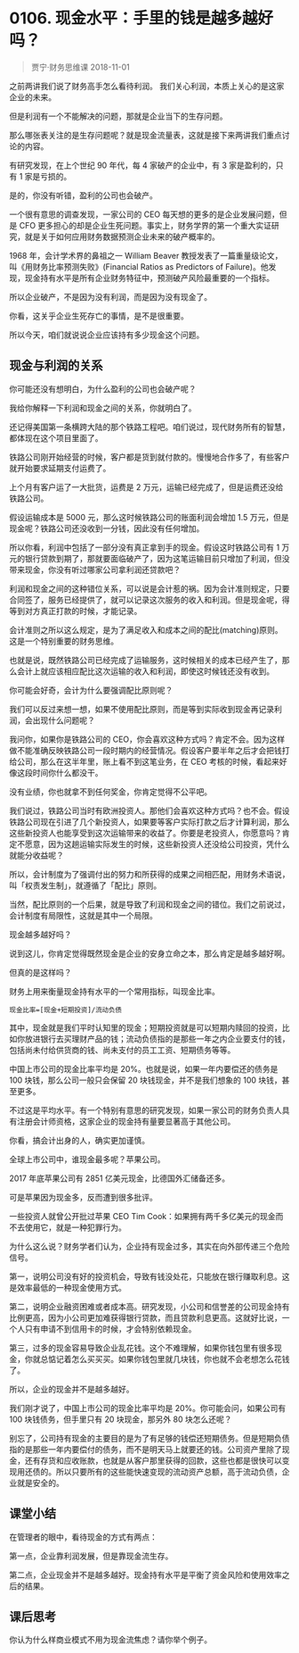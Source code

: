 # 0106. 现金水平：手里的钱是越多越好吗？
> 贾宁·财务思维课
2018-11-01

之前两讲我们说了财务高手怎么看待利润。 我们关心利润，本质上关心的是这家企业的未来。

但是利润有一个不能解决的问题，那就是企业当下的生存问题。

那么哪张表关注的是生存问题呢？就是现金流量表，这就是接下来两讲我们重点讨论的内容。

有研究发现，在上个世纪 90 年代，每 4 家破产的企业中，有 3 家是盈利的，只有 1 家是亏损的。

是的，你没有听错，盈利的公司也会破产。

一个很有意思的调查发现，一家公司的 CEO 每天想的更多的是企业发展问题，但是 CFO 更多担心的却是企业生死问题。事实上，财务学界的第一个重大实证研究，就是关于如何应用财务数据预测企业未来的破产概率的。

1968 年，会计学术界的鼻祖之一 William Beaver 教授发表了一篇重量级论文，叫《用财务比率预测失败》(Financial Ratios as Predictors of Failure)。他发现，现金持有水平是所有企业财务特征中，预测破产风险最重要的一个指标。

所以企业破产，不是因为没有利润，而是因为没有现金了。

你看，这关乎企业生死存亡的事情，是不是很重要。

所以今天，咱们就说说企业应该持有多少现金这个问题。

## 现金与利润的关系

你可能还没有想明白，为什么盈利的公司也会破产呢？

我给你解释一下利润和现金之间的关系，你就明白了。

还记得美国第一条横跨大陆的那个铁路工程吧。咱们说过，现代财务所有的智慧，都体现在这个项目里面了。

铁路公司刚开始经营的时候，客户都是货到就付款的。慢慢地合作多了，有些客户就开始要求延期支付运费了。

上个月有客户运了一大批货，运费是 2 万元，运输已经完成了，但是运费还没给铁路公司。

假设运输成本是 5000 元，那么这时候铁路公司的账面利润会增加 1.5 万元，但是现金呢？铁路公司还没收到一分钱，因此没有任何增加。

所以你看，利润中包括了一部分没有真正拿到手的现金。假设这时铁路公司有 1 万元的银行贷款到期了，那就要面临破产了，因为这笔运输目前只增加了利润，但没带来现金，你没有听过哪家公司拿利润还贷款吧？

利润和现金之间的这种错位关系，可以说是会计惹的祸。因为会计准则规定，只要合同签了，服务已经提供了，就可以记录这次服务的收入和利润。但是现金呢，得等到对方真正打款的时候，才能记录。

会计准则之所以这么规定，是为了满足收入和成本之间的配比(matching)原则。这是一个特别重要的财务思维。

也就是说，既然铁路公司已经完成了运输服务，这时候相关的成本已经产生了，那么会计上就应该相应配比这次运输的收入和利润，即使这时候钱还没有收到。

你可能会好奇，会计为什么要强调配比原则呢？

我们可以反过来想一想，如果不使用配比原则，而是等到实际收到现金再记录利润，会出现什么问题呢？

我问你，如果你是铁路公司的 CEO，你会喜欢这种方式吗？肯定不会。因为这样做不能准确反映铁路公司一段时期内的经营情况。假设客户要半年之后才会把钱打给公司，那么在这半年里，账上看不到这笔业务，在 CEO 考核的时候，看起来好像这段时间你什么都没干。

没有业绩，你也就拿不到任何奖金，你肯定觉得不公平吧。

我们说过，铁路公司当时有欧洲投资人。那他们会喜欢这种方式吗？也不会。假设铁路公司现在引进了几个新投资人，如果要等客户实际打款之后才计算利润，那么这些新投资人也能享受到这次运输带来的收益了。你要是老投资人，你愿意吗？肯定不愿意，因为这趟运输实际发生的时候，这些新投资人还没给公司投资，凭什么就能分收益呢？

所以，会计制度为了强调付出的努力和所获得的成果之间相匹配，用财务术语说，叫「权责发生制」，就遵循了「配比」原则。

当然，配比原则的一个后果，就是导致了利润和现金之间的错位。我们之前说过，会计制度有局限性，这就是其中一个局限。

现金越多越好吗？

说到这儿，你肯定觉得既然现金是企业的安身立命之本，那么肯定是越多越好啊。

但真的是这样吗？

财务上用来衡量现金持有水平的一个常用指标，叫现金比率。

	现金比率=[现金+短期投资]/流动负债

其中，现金就是我们平时认知里的现金；短期投资就是可以短期内赎回的投资，比如你放进银行去买理财产品的钱；流动负债指的是那些一年之内企业要支付的钱，包括尚未付给供货商的钱、尚未支付的员工工资、短期债务等等。

中国上市公司的现金比率平均是 20%。也就是说，如果一年内要偿还的债务是 100 块钱，那么公司一般只会保留 20 块钱现金，并不是我们想象的 100 块钱，甚至更多。

不过这是平均水平。有一个特别有意思的研究发现，如果一家公司的财务负责人具有注册会计师资格，这家企业的现金持有量要显著高于其他公司。

你看，搞会计出身的人，确实更加谨慎。

全球上市公司中，谁现金最多呢？苹果公司。

2017 年底苹果公司有 2851 亿美元现金，比德国外汇储备还多。

可是苹果因为现金多，反而遭到很多批评。

一些投资人就曾公开批过苹果 CEO Tim Cook：如果拥有两千多亿美元的现金而不去使用它，就是一种犯罪行为。

为什么这么说？财务学者们认为，企业持有现金过多，其实在向外部传递三个危险信号。

第一，说明公司没有好的投资机会，导致有钱没处花，只能放在银行赚取利息。这是效率最低的一种现金使用方式。

第二，说明企业融资困难或者成本高。研究发现，小公司和信誉差的公司现金持有比例更高，因为小公司更加难获得银行贷款，而且贷款利息更高。这就好比说，一个人只有申请不到信用卡的时候，才会特别依赖现金。

第三，过多的现金容易导致企业乱花钱。这个不难理解，如果你钱包里有很多现金，你就总惦记着怎么买买买。如果你钱包里就几块钱，你也就不会老想怎么花钱了。

所以，企业的现金并不是越多越好。

我们刚才说了，中国上市公司的现金比率平均是 20%。你可能会问，如果公司有 100 块钱债务，但手里只有 20 块现金，那另外 80 块怎么还呢？

别忘了，公司持有现金的主要目的是为了有足够的钱偿还短期债务。但是短期负债指的是那些一年内要偿付的债务，而不是明天马上就要还的钱。公司资产里除了现金，还有存货和应收账款，也就是从客户那里获得的回款，这些也都是很快可以变现用还债的。所以只要所有的这些能快速变现的流动资产总额，高于流动负债，企业就是安全的。

## 课堂小结

在管理者的眼中，看待现金的方式有两点：

第一点，企业靠利润发展，但是靠现金流生存。

第二点，企业现金并不是越多越好。现金持有水平是平衡了资金风险和使用效率之后的结果。

## 课后思考

你认为什么样商业模式不用为现金流焦虑？请你举个例子。



